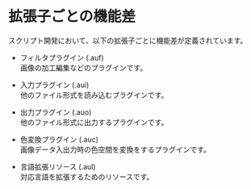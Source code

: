# 拡張子ごとの機能差

スクリプト開発において、以下の拡張子ごとに機能差が定義されています。

- フィルタプラグイン (.auf)  
    画像の加工編集などのプラグインです。

- 入力プラグイン (.aui)  
    他のファイル形式を読み込むプラグインです。

- 出力プラグイン (.auo)  
    他のファイル形式に出力するプラグインです。

- 色変換プラグイン (.auc)  
    画像データ入出力時の色空間を変換をするプラグインです。

- 言語拡張リソース (.aul)  
    対応言語を拡張するためのリソースです。
